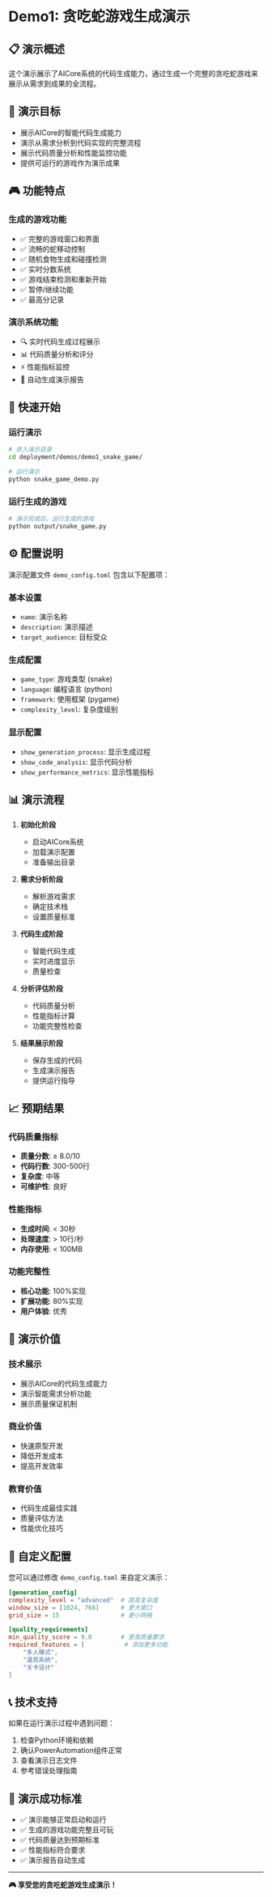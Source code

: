 # Demo1: 贪吃蛇游戏生成演示

## 📋 演示概述

这个演示展示了AICore系统的代码生成能力，通过生成一个完整的贪吃蛇游戏来展示从需求到成果的全流程。

## 🎯 演示目标

- 展示AICore的智能代码生成能力
- 演示从需求分析到代码实现的完整流程
- 展示代码质量分析和性能监控功能
- 提供可运行的游戏作为演示成果

## 🎮 功能特点

### 生成的游戏功能
- ✅ 完整的游戏窗口和界面
- ✅ 流畅的蛇移动控制
- ✅ 随机食物生成和碰撞检测
- ✅ 实时分数系统
- ✅ 游戏结束检测和重新开始
- ✅ 暂停/继续功能
- ✅ 最高分记录

### 演示系统功能
- 🔍 实时代码生成过程展示
- 📊 代码质量分析和评分
- ⚡ 性能指标监控
- 📄 自动生成演示报告

## 🚀 快速开始

### 运行演示
```bash
# 进入演示目录
cd deployment/demos/demo1_snake_game/

# 运行演示
python snake_game_demo.py
```

### 运行生成的游戏
```bash
# 演示完成后，运行生成的游戏
python output/snake_game.py
```

## ⚙️ 配置说明

演示配置文件 `demo_config.toml` 包含以下配置项：

### 基本设置
- `name`: 演示名称
- `description`: 演示描述
- `target_audience`: 目标受众

### 生成配置
- `game_type`: 游戏类型 (snake)
- `language`: 编程语言 (python)
- `framework`: 使用框架 (pygame)
- `complexity_level`: 复杂度级别

### 显示配置
- `show_generation_process`: 显示生成过程
- `show_code_analysis`: 显示代码分析
- `show_performance_metrics`: 显示性能指标

## 📊 演示流程

1. **初始化阶段**
   - 启动AICore系统
   - 加载演示配置
   - 准备输出目录

2. **需求分析阶段**
   - 解析游戏需求
   - 确定技术栈
   - 设置质量标准

3. **代码生成阶段**
   - 智能代码生成
   - 实时进度显示
   - 质量检查

4. **分析评估阶段**
   - 代码质量分析
   - 性能指标计算
   - 功能完整性检查

5. **结果展示阶段**
   - 保存生成的代码
   - 生成演示报告
   - 提供运行指导

## 📈 预期结果

### 代码质量指标
- **质量分数**: ≥ 8.0/10
- **代码行数**: 300-500行
- **复杂度**: 中等
- **可维护性**: 良好

### 性能指标
- **生成时间**: < 30秒
- **处理速度**: > 10行/秒
- **内存使用**: < 100MB

### 功能完整性
- **核心功能**: 100%实现
- **扩展功能**: 80%实现
- **用户体验**: 优秀

## 🎯 演示价值

### 技术展示
- 展示AICore的代码生成能力
- 演示智能需求分析功能
- 展示质量保证机制

### 商业价值
- 快速原型开发
- 降低开发成本
- 提高开发效率

### 教育价值
- 代码生成最佳实践
- 质量评估方法
- 性能优化技巧

## 🔧 自定义配置

您可以通过修改 `demo_config.toml` 来自定义演示：

```toml
[generation_config]
complexity_level = "advanced"  # 提高复杂度
window_size = [1024, 768]      # 更大窗口
grid_size = 15                 # 更小网格

[quality_requirements]
min_quality_score = 9.0        # 更高质量要求
required_features = [           # 添加更多功能
    "多人模式",
    "道具系统",
    "关卡设计"
]
```

## 📞 技术支持

如果在运行演示过程中遇到问题：

1. 检查Python环境和依赖
2. 确认PowerAutomation组件正常
3. 查看演示日志文件
4. 参考错误处理指南

## 🎊 演示成功标准

- ✅ 演示能够正常启动和运行
- ✅ 生成的游戏功能完整且可玩
- ✅ 代码质量达到预期标准
- ✅ 性能指标符合要求
- ✅ 演示报告自动生成

---

**🎮 享受您的贪吃蛇游戏生成演示！**

